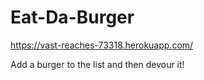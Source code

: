 # Eat-Da-Burger

https://vast-reaches-73318.herokuapp.com/

Add a burger to the list and then devour it!
